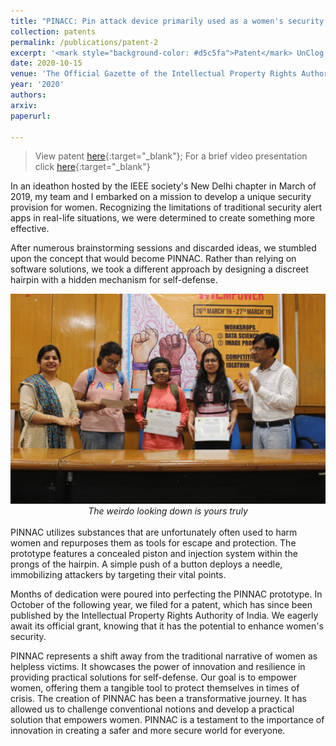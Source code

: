 ```yaml
---
title: "PINACC: Pin attack device primarily used as a women's security provision"
collection: patents
permalink: /publications/patent-2
excerpt: '<mark style="background-color: #d5c5fa">Patent</mark> UnClog utilizes CNN-based computer vision algorithms and real-time imaging to identify potential waterlogging areas, aiding in early warning to authorities. Now patented with the Australian Intellectual Property Authority'
date: 2020-10-15
venue: 'The Official Gazette of the Intellectual Property Rights Authority of India'
year: '2020'
authors:
arxiv:
paperurl:

---
```

> View patent [here](https://ipindia.gov.in/writereaddata/Portal/IPOJournal/1_4925_1/Part-1.pdf){:target="_blank"}; For a brief video presentation click [here](/files/pinacc.mp4){:target="_blank"}

In an ideathon hosted by the IEEE society's New Delhi chapter in March of 2019, my team and I embarked on a mission to develop a unique security provision for women. Recognizing the limitations of traditional security alert apps in real-life situations, we were determined to create something more effective.

After numerous brainstorming sessions and discarded ideas, we stumbled upon the concept that would become PINNAC. Rather than relying on software solutions, we took a different approach by designing a discreet hairpin with a hidden mechanism for self-defense.

<img src='/images/pinacc.png'>
<center> <em> The weirdo looking down is yours truly </em></center>
<br>
PINNAC utilizes substances that are unfortunately often used to harm women and repurposes them as tools for escape and protection. The prototype features a concealed piston and injection system within the prongs of the hairpin. A simple push of a button deploys a needle, immobilizing attackers by targeting their vital points.

Months of dedication were poured into perfecting the PINNAC prototype. In October of the following year, we filed for a patent, which has since been published by the Intellectual Property Rights Authority of India. We eagerly await its official grant, knowing that it has the potential to enhance women's security.

PINNAC represents a shift away from the traditional narrative of women as helpless victims. It showcases the power of innovation and resilience in providing practical solutions for self-defense. Our goal is to empower women, offering them a tangible tool to protect themselves in times of crisis. The creation of PINNAC has been a transformative journey. It has allowed us to challenge conventional notions and develop a practical solution that empowers women. PINNAC is a testament to the importance of innovation in creating a safer and more secure world for everyone.
